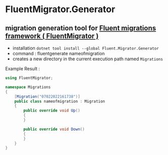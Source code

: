 # FluentMigrator.Generator

## migration generation tool for [Fluent migrations framework ( FluentMigrator )](https://fluentmigrator.github.io/)
- installation `dotnet tool install --global Fluent.Migrator.Generator`
- command  : fluentgenerate nameofmigration
- creates a new directory in the current execution path named `Migrations`

Example Result :

```c#
using FluentMigrator;

namespace Migrations
{
    [Migration("07022022161738")]
    public class nameofmigration : Migration
    {
        public override void Up()
        {
        }

        public override void Down()
        {
        }
    }
}
```
